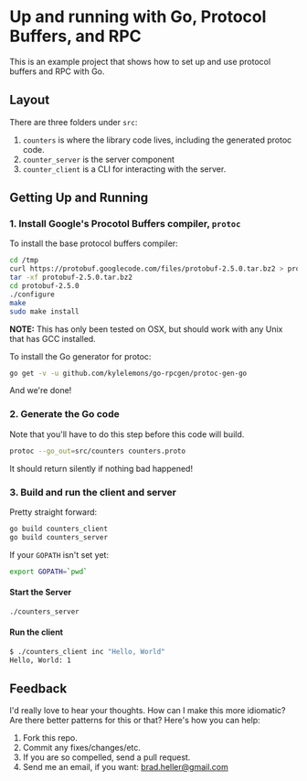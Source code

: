 # Up and running with Go, Protocol Buffers, and RPC

This is an example project that shows how to set up and use protocol buffers
and RPC with Go.

## Layout

There are three folders under `src`:

1. `counters` is where the library code lives, including the generated protoc
   code.
1. `counter_server` is the server component
1. `counter_client` is a CLI for interacting with the server.

## Getting Up and Running

### 1. Install Google's Procotol Buffers compiler, `protoc`

To install the base protocol buffers compiler:

``` bash
cd /tmp
curl https://protobuf.googlecode.com/files/protobuf-2.5.0.tar.bz2 > protobuf-2.5.0.tar.bz2
tar -xf protobuf-2.5.0.tar.bz2
cd protobuf-2.5.0
./configure
make
sudo make install
```

**NOTE:** This has only been tested on OSX, but should work with any Unix that
has GCC installed.

To install the Go generator for protoc:

``` bash
go get -v -u github.com/kylelemons/go-rpcgen/protoc-gen-go
```

And we're done!

### 2. Generate the Go code

Note that you'll have to do this step before this code will build.

``` bash
protoc --go_out=src/counters counters.proto
```

It should return silently if nothing bad happened!

### 3. Build and run the client and server

Pretty straight forward:

``` bash
go build counters_client
go build counters_server
```

If your `GOPATH` isn't set yet:

``` bash
export GOPATH=`pwd`
```

#### Start the Server

``` bash
./counters_server
```

#### Run the client

``` bash
$ ./counters_client inc "Hello, World"
Hello, World: 1
```

## Feedback

I'd really love to hear your thoughts. How can I make this more idiomatic? Are there better patterns for this or that? Here's how you can help:

1. Fork this repo.
1. Commit any fixes/changes/etc.
1. If you are so compelled, send a pull request.
1. Send me an email, if you want: brad.heller@gmail.com
